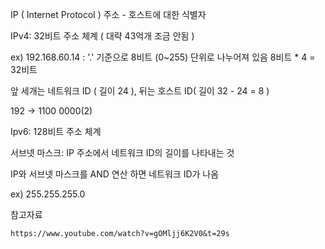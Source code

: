 IP ( Internet Protocol )  주소 - 호스트에 대한 식별자

IPv4: 32비트 주소 체계 ( 대략 43억개 조금 안됨 )

ex) 192.168.60.14  : '.' 기준으로 8비트 (0~255) 단위로 나누어져 있음 8비트 * 4 = 32비트

앞 세개는 네트워크 ID ( 길이 24 ), 뒤는 호스트 ID( 길이 32 - 24 = 8 )

192 → 1100 0000(2)

Ipv6: 128비트 주소 체계 

서브넷 마스크: IP 주소에서 네트워크 ID의 길이를 나타내는 것

IP와 서브넷 마스크를 AND 연산 하면 네트워크 ID가 나옴

ex) 255.255.255.0

참고자료
```
https://www.youtube.com/watch?v=gOMljj6K2V0&t=29s
```

